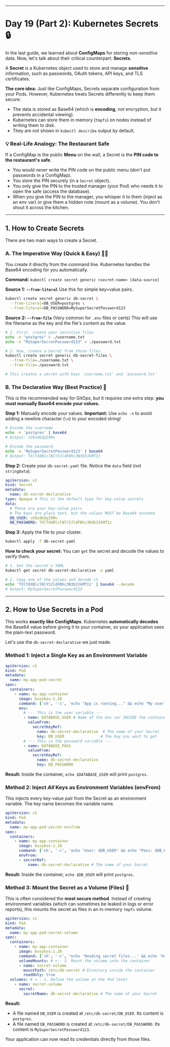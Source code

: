 
-----

# Day 19 (Part 2): Kubernetes Secrets 🔒

In the last guide, we learned about **ConfigMaps** for storing *non-sensitive* data. Now, let's talk about their critical counterpart: **Secrets**.

A **Secret** is a Kubernetes object used to store and manage **sensitive** information, such as passwords, OAuth tokens, API keys, and TLS certificates.

**The core idea:** Just like ConfigMaps, Secrets separate configuration from your Pods. However, Kubernetes treats Secrets differently to keep them secure:

  * The data is stored as Base64 (which is **encoding**, *not* encryption, but it prevents accidental viewing).
  * Kubernetes can store them in memory (`tmpfs`) on nodes instead of writing them to disk.
  * They are not shown in `kubectl describe` output by default.

### 💡 Real-Life Analogy: The Restaurant Safe

If a ConfigMap is the public **Menu** on the wall, a Secret is the **PIN code to the restaurant's safe**.

  * You would *never* write the PIN code on the public menu (don't put passwords in a ConfigMap).
  * You store the PIN securely (in a `Secret` object).
  * You only give the PIN to the trusted manager (your Pod) who needs it to open the safe (access the database).
  * When you give the PIN to the manager, you whisper it to them (inject as an env var) or give them a hidden note (mount as a volume). You don't shout it across the kitchen.

-----

## 1\. How to Create Secrets

There are two main ways to create a Secret.

### A. The Imperative Way (Quick & Easy) 🏃‍♂️

You create it directly from the command line. Kubernetes handles the Base64 encoding for you automatically.

**Command:** `kubectl create secret generic <secret-name> [data-source]`

**Source 1: `--from-literal`**
Use this for simple key=value pairs.

```bash
kubectl create secret generic db-secret \
  --from-literal=DB_USER=postgres \
  --from-literal=DB_PASSWORD=MySuperSecretPassword123
```

**Source 2: `--from-file`** (Very common for `.env` files or certs)
This will use the filename as the key and the file's content as the value.

```bash
# 1. First, create your sensitive files
echo -n "postgres" > ./username.txt
echo -n "MySuperSecretPassword123" > ./password.txt

# 2. Now, create a Secret from those files
kubectl create secret generic db-secret-files \
  --from-file=./username.txt \
  --from-file=./password.txt

# This creates a secret with keys 'username.txt' and 'password.txt'
```

### B. The Declarative Way (Best Practice) 📄

This is the recommended way for GitOps, but it requires one extra step: **you must manually Base64 encode your values.**

**Step 1:** Manually encode your values.
**Important:** Use `echo -n` to avoid adding a newline character (`\n`) to your encoded string\!

```bash
# Encode the username
echo -n 'postgres' | base64
# Output: cG9zdGdyZXM=

# Encode the password
echo -n 'MySuperSecretPassword123' | base64
# Output: TXlTdXBlclNlY3JldFBhc3N3b3JkMTIz
```

**Step 2:** Create your `db-secret.yaml` file. Notice the `data` field (not `stringData`).

```yaml
apiVersion: v1
kind: Secret
metadata:
  name: db-secret-declarative
type: Opaque # This is the default type for key-value secrets
data:
  # These are your key-value pairs
  # The keys are plain text, but the values MUST be Base64 encoded
  DB_USER: cG9zdGdyZXM=
  DB_PASSWORD: TXlTdXBlclNlY3JldFBhc3N3b3JkMTIz
```

**Step 3:** Apply the file to your cluster.

```bash
kubectl apply -f db-secret.yaml
```

**How to check your secret:**
You can `get` the secret and decode the values to verify them.

```bash
# 1. Get the secret's YAML
kubectl get secret db-secret-declarative -o yaml

# 2. Copy one of the values and decode it
echo 'TXlTdXBlclNlY3JldFBhc3N3b3JkMTIz' | base64 --decode
# Output: MySuperSecretPassword123
```

-----

## 2\. How to Use Secrets in a Pod

This works **exactly like ConfigMaps**. Kubernetes **automatically decodes** the Base64 value before giving it to your container, so your application sees the plain-text password.

Let's use the `db-secret-declarative` we just made.

### Method 1: Inject a Single Key as an Environment Variable

```yaml
apiVersion: v1
kind: Pod
metadata:
  name: my-app-pod-secret
spec:
  containers:
    - name: my-app-container
      image: busybox:1.28
      command: ['sh', '-c', 'echo "App is running..." && echo "My user is $DATABASE_USER" && echo "My password is $DATABASE_PASS" && sleep 3600']
      env:
        # --- This is the user variable ---
        - name: DATABASE_USER # Name of the env var INSIDE the container
          valueFrom:
            secretKeyRef:
              name: db-secret-declarative  # The name of your Secret
              key: DB_USER                # The key you want to get
        # --- This is the password variable ---
        - name: DATABASE_PASS
          valueFrom:
            secretKeyRef:
              name: db-secret-declarative
              key: DB_PASSWORD
```

**Result:** Inside the container, `echo $DATABASE_USER` will print `postgres`.

### Method 2: Inject *All* Keys as Environment Variables (envFrom)

This injects every key-value pair from the Secret as an environment variable. The key name becomes the variable name.

```yaml
apiVersion: v1
kind: Pod
metadata:
  name: my-app-pod-secret-envfrom
spec:
  containers:
    - name: my-app-container
      image: busybox:1.28
      command: ['sh', '-c', 'echo "User: $DB_USER" && echo "Pass: $DB_PASSWORD" && sleep 3600']
      envFrom:
      - secretRef:
          name: db-secret-declarative # The name of your Secret
```

**Result:** Inside the container, `echo $DB_USER` will print `postgres`.

### Method 3: Mount the Secret as a Volume (Files) 📁

This is often considered the **most secure method**. Instead of creating environment variables (which can sometimes be leaked in logs or error reports), this mounts the secret as files in an in-memory `tmpfs` volume.

```yaml
apiVersion: v1
kind: Pod
metadata:
  name: my-app-pod-secret-volume
spec:
  containers:
    - name: my-app-container
      image: busybox:1.28
      command: ['sh', '-c', "echo 'Reading secret files...' && echo 'User:' && cat /etc/db-secret/DB_USER && echo 'Pass:' && cat /etc/db-secret/DB_PASSWORD && sleep 3600"]
      volumeMounts: # <-- 2. Mount the volume into the container
      - name: secret-volume
        mountPath: /etc/db-secret # Directory inside the container
        readOnly: true
  volumes: # <-- 1. Define the volume at the Pod level
    - name: secret-volume
      secret:
        secretName: db-secret-declarative # The name of your Secret
```

**Result:**

  * A file named `DB_USER` is created at `/etc/db-secret/DB_USER`. Its content is `postgres`.
  * A file named `DB_PASSWORD` is created at `/etc/db-secret/DB_PASSWORD`. Its content is `MySuperSecretPassword123`.

Your application can now read its credentials directly from those files.

